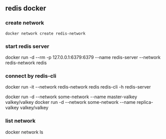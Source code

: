 
## redis docker

### create network

```docker
docker network create redis-network
```

### start redis server

docker run -d --rm -p 127.0.0.1:6379:6379 --name redis-server --network redis-network redis

### connect by redis-cli

docker run -it --network redis-network redis redis-cli -h redis-server


docker run -d  --network some-network  --name master-valkey valkey/valkey
docker run -d  --network some-network  --name replica-valkey valkey/valkey

### list network

docker network ls